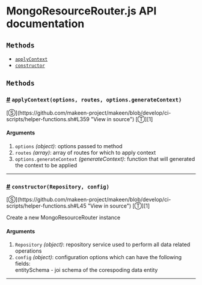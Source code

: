 # MongoResourceRouter.js API documentation

<!-- div class="toc-container" -->

<!-- div -->

## `Methods`
* <a href="#applyContext">`applyContext`</a>
* <a href="#constructor">`constructor`</a>

<!-- /div -->

<!-- /div -->

<!-- div class="doc-container" -->

<!-- div -->

## `Methods`

<!-- div -->

<h3 id="applyContext"><a href="#applyContext">#</a>&nbsp;<code>applyContext(options, routes, options.generateContext)</code></h3>
[&#x24C8;](https://github.com/makeen-project/makeen/blob/develop/ci-scripts/helper-functions.sh#L359 "View in source") [&#x24C9;][1]



#### Arguments
1. `options` *(object)*: options passed to method
2. `routes` *(array)*: array of routes for which to apply context
3. `options.generateContext` *(generateContext)*: function that will generated the context to be applied

---

<!-- /div -->

<!-- div -->

<h3 id="constructor"><a href="#constructor">#</a>&nbsp;<code>constructor(Repository, config)</code></h3>
[&#x24C8;](https://github.com/makeen-project/makeen/blob/develop/ci-scripts/helper-functions.sh#L45 "View in source") [&#x24C9;][1]

Create a new MongoResourceRouter instance

#### Arguments
1. `Repository` *(object)*: repository service used to perform all data related operations
2. `config` *(object)*: configuration options which can have the following fields:<br>
entitySchema - joi schema of the corespoding data entity

---

<!-- /div -->

<!-- /div -->

<!-- /div -->

 [1]: #methods "Jump back to the TOC."
